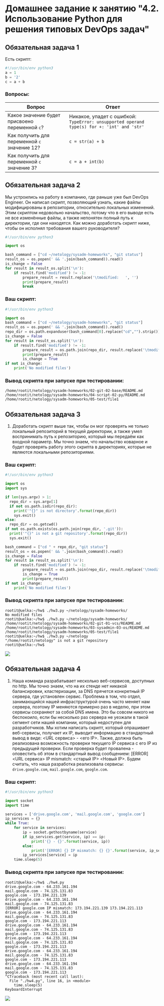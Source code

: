 # Домашнее задание к занятию "4.2. Использование Python для решения типовых DevOps задач"

## Обязательная задача 1

Есть скрипт:
```python
#!/usr/bin/env python3
a = 1
b = '2'
c = a + b
```

### Вопросы:
| Вопрос  | Ответ |
| ------------- | ------------- |
| Какое значение будет присвоено переменной `c`?  | Никакое, упадет с ошибкой: `TypeError: unsupported operand type(s) for +: 'int' and 'str'` |
| Как получить для переменной `c` значение 12?  | `c = str(a) + b`  |
| Как получить для переменной `c` значение 3?  | `c = a + int(b)`  |

## Обязательная задача 2
Мы устроились на работу в компанию, где раньше уже был DevOps Engineer. Он написал скрипт, позволяющий узнать, какие файлы модифицированы в репозитории, относительно локальных изменений. Этим скриптом недовольно начальство, потому что в его выводе есть не все изменённые файлы, а также непонятен полный путь к директории, где они находятся. Как можно доработать скрипт ниже, чтобы он исполнял требования вашего руководителя?

```python
#!/usr/bin/env python3

import os

bash_command = ["cd ~/netology/sysadm-homeworks", "git status"]
result_os = os.popen(' && '.join(bash_command)).read()
is_change = False
for result in result_os.split('\n'):
    if result.find('modified') != -1:
        prepare_result = result.replace('\tmodified:   ', '')
        print(prepare_result)
        break
```

### Ваш скрипт:
```python
#!/usr/bin/env python3

import os
bash_command = ["cd ~/netology/sysadm-homeworks", "git status"]
result_os = os.popen(' && '.join(bash_command)).read()
repo_dir = os.path.expanduser(bash_command[0].replace("cd","").strip())
is_change = False
for result in result_os.split('\n'):
    if result.find('modified') != -1:
        prepare_result = os.path.join(repo_dir, result.replace('\tmodified:   ', ''))
        print(prepare_result)
        is_change = True
if not is_change:
    print('No modified files')

```

### Вывод скрипта при запуске при тестировании:
```
/home/rootit/netology/sysadm-homeworks/02-git-02-base/README.md
/home/rootit/netology/sysadm-homeworks/04-script-02-py/README.md
/home/rootit/netology/sysadm-homeworks/05-test/file1
```

## Обязательная задача 3
1. Доработать скрипт выше так, чтобы он мог проверять не только локальный репозиторий в текущей директории, а также умел воспринимать путь к репозиторию, который мы передаём как входной параметр. Мы точно знаем, что начальство коварное и будет проверять работу этого скрипта в директориях, которые не являются локальными репозиториями.

### Ваш скрипт:
```python
#!/usr/bin/env python3

import os
import sys

if len(sys.argv) > 1:
  repo_dir = sys.argv[1]
  if not os.path.isdir(repo_dir):
    print('"{}" is not directory'.format(repo_dir))
    sys.exit()
else:
  repo_dir = os.getcwd()
if not os.path.exists(os.path.join(repo_dir, '.git')):
  print('"{}" is not a git repository'.format(repo_dir))
  sys.exit()

bash_command = ["cd " + repo_dir, "git status"]
result_os = os.popen(' && '.join(bash_command)).read()
is_change = False
for result in result_os.split('\n'):
    if result.find('modified') != -1:
        prepare_result = os.path.join(repo_dir, result.replace('\tmodified:   ', ''))
        is_change = True
        print(prepare_result)
if not is_change:
    print('No modified files')
```

### Вывод скрипта при запуске при тестировании:
```
rootit@uelka:~/hw$ ./hw3.py ~/netology/sysadm-homeworks/
No modified files
rootit@uelka:~/hw$ ./hw3.py ~/netology/sysadm-homeworks/
/home/rootit/netology/sysadm-homeworks/02-git-01-vcs/README.md
/home/rootit/netology/sysadm-homeworks/03-sysadmin-03-os/README.md
/home/rootit/netology/sysadm-homeworks/05-test/file1
rootit@uelka:~/hw$ ./hw3.py ~/netology
"/home/rootit/netology" is not a git repository
rootit@uelka:~/hw$

```
![](img/sc_03.png)  

## Обязательная задача 4
1. Наша команда разрабатывает несколько веб-сервисов, доступных по http. Мы точно знаем, что на их стенде нет никакой балансировки, кластеризации, за DNS прячется конкретный IP сервера, где установлен сервис. Проблема в том, что отдел, занимающийся нашей инфраструктурой очень часто меняет нам сервера, поэтому IP меняются примерно раз в неделю, при этом сервисы сохраняют за собой DNS имена. Это бы совсем никого не беспокоило, если бы несколько раз сервера не уезжали в такой сегмент сети нашей компании, который недоступен для разработчиков. Мы хотим написать скрипт, который опрашивает веб-сервисы, получает их IP, выводит информацию в стандартный вывод в виде: <URL сервиса> - <его IP>. Также, должна быть реализована возможность проверки текущего IP сервиса c его IP из предыдущей проверки. Если проверка будет провалена - оповестить об этом в стандартный вывод сообщением: [ERROR] <URL сервиса> IP mismatch: <старый IP> <Новый IP>. Будем считать, что наша разработка реализовала сервисы: `drive.google.com`, `mail.google.com`, `google.com`.

### Ваш скрипт:
```python
#!/usr/bin/env python3

import socket
import time

services = ['drive.google.com', 'mail.google.com', 'google.com']
ip_services = {}
while True:
    for service in services:
        ip = socket.gethostbyname(service)
        if ip_services.get(service, ip) == ip:
            print('{} - {}'.format(service, ip))
        else:
            print('[ERROR] {} IP mismatch: {} {}'.format(service, ip_services.get(service), ip))
        ip_services[service] = ip
    time.sleep(5)
```

### Вывод скрипта при запуске при тестировании:
```
rootit@uelka:~/hw$ ./hw4.py
drive.google.com - 64.233.161.194
mail.google.com - 74.125.131.83
google.com - 173.194.221.139
drive.google.com - 64.233.161.194
mail.google.com - 74.125.131.83
[ERROR] google.com IP mismatch: 173.194.221.139 173.194.221.113
drive.google.com - 64.233.161.194
mail.google.com - 74.125.131.83
google.com - 173.194.221.113
drive.google.com - 64.233.161.194
mail.google.com - 74.125.131.83
google.com - 173.194.221.113
drive.google.com - 64.233.161.194
mail.google.com - 74.125.131.83
google.com - 173.194.221.113
drive.google.com - 64.233.161.194
mail.google.com - 74.125.131.83
google.com - 173.194.221.113
drive.google.com - 64.233.161.194
mail.google.com - 74.125.131.83
google.com - 173.194.221.113
^CTraceback (most recent call last):
  File "./hw4.py", line 16, in <module>
    time.sleep(5)
KeyboardInterrupt
```
![](img/sc_04.png)  

